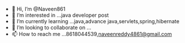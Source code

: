 - 👋 Hi, I’m @Naveen861
- 👀 I’m interested in ...java developer post
- 🌱 I’m currently learning ...java,advance java,servlets,spring,hibernate
- 💞️ I’m looking to collaborate on ...
- 📫 How to reach me ...8618044539,naveenreddy4861@gmail.com

<!---
Naveen861/Naveen861 is a ✨ special ✨ repository because its `README.md` (this file) appears on your GitHub profile.
You can click the Preview link to take a look at your changes.
--->
